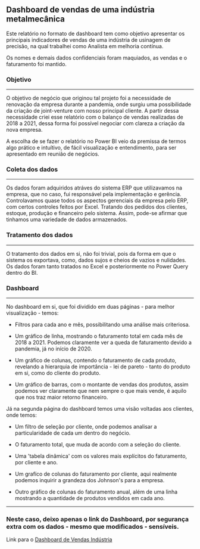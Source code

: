 ## Dashboard de vendas de uma indústria metalmecânica

Este relatório no formato de dashboard tem como objetivo apresentar os principais indicadores de vendas de uma indústria de usinagem de precisão, na qual trabalhei como Analista em melhoria contínua.

Os nomes e demais dados confidenciais foram maquiados, as vendas e o faturamento foi mantido.

### Objetivo
____________
O objetivo de negócio que originou tal projeto foi a necessidade de renovação da empresa durante a pandemia, onde surgiu uma possibilidade da criação de joint-venture com nosso principal cliente.
A partir dessa necessidade criei esse relatório com o balanço de vendas realizadas de 2018 a 2021, dessa forma foi possível negociar com clareza a criação da nova empresa.

A escolha de se fazer o relatório no Power BI veio da premissa de termos algo prático e intuítivo, de fácil visualização e entendimento, para ser apresentado em reunião de negócios.

### Coleta dos dados
____________
Os dados foram adquiridos atráves do sistema ERP que utilizavamos na empresa, que no caso, fui responsável pela implementação e gerência.
Controlavamos quase todos os aspectos gerenciais da empresa pelo ERP, com certos controles feitos por Excel. Tratando dos pedidos dos clientes, estoque, produção e financeiro pelo sistema.
Assim, pode-se afirmar que tinhamos uma variedade de dados armazenados.

### Tratamento dos dados
____________
O tratamento dos dados em si, não foi trivial, pois da forma em que o sistema os exportava, como, dados sujos e cheios de vazios e nulidades.
Os dados foram tanto tratados no Excel e posteriormente no Power Query dentro do BI.

### Dashboard
____________
No  dashboard em si, que foi dividido em duas páginas - para melhor visualização - temos:

* Filtros para cada ano e mês, possibilitando uma análise mais criteriosa.

* Um gráfico de linha, mostrando o faturamento total em cada mês de 2018 a 2021. Podemos claramente ver a queda de faturamento devido a pandemia, já no início de 2020.

* Um gráfico de colunas, contendo o faturamento de cada produto, revelando a hierarquia de importância - lei de pareto - tanto do produto em si, como do cliente do produto.

* Um gráfico de barras, com o montante de vendas dos produtos, assim podemos ver claramente que nem sempre o que mais vende, é aquilo que nos traz maior retorno financeiro.

Já na segunda página do dashboard temos uma visão voltadas aos clientes, onde temos:

* Um filtro de seleção por cliente, onde podemos analisar a particularidade de cada um dentro do negócio.

* O faturamento total, que muda de acordo com a seleção do cliente.

* Uma 'tabela dinâmica' com os valores mais explícitos do faturamento, por cliente e ano.

* Um grafíco de colunas do faturamento por cliente, aqui realmente podemos inquirir a grandeza dos Johnson's para a empresa.

* Outro gráfico de colunas do faturamento anual, além de uma linha mostrando a quantidade de produtos vendidos em cada ano.

____________

### Neste caso, deixo apenas o link do Dashboard, por segurança extra com os dados - mesmo que modificados - sensíveis.

Link para o [Dashboard de Vendas Indústria](https://app.powerbi.com/view?r=eyJrIjoiMGUxMmEyMWItZmI4MS00ZGU2LWExZjQtMThkNzZmMzI5MmM2IiwidCI6ImIzNzA1YzRmLWRkODItNDNlNC1iZWMwLWJkMDA2ZGEwM2E1YyJ9)
